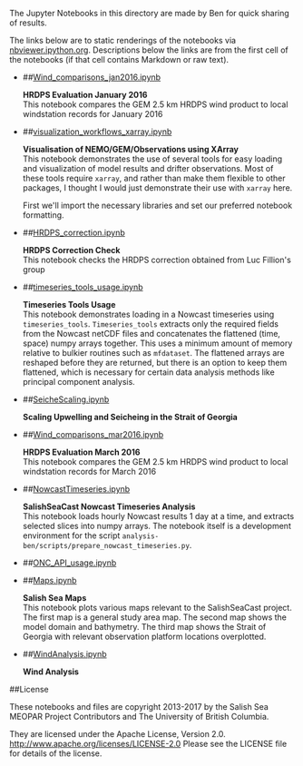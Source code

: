 The Jupyter Notebooks in this directory are made by Ben for
quick sharing of results.

The links below are to static renderings of the notebooks via
[nbviewer.ipython.org](http://nbviewer.ipython.org/).
Descriptions below the links are from the first cell of the notebooks
(if that cell contains Markdown or raw text).

* ##[Wind_comparisons_jan2016.ipynb](http://nbviewer.ipython.org/urls/bitbucket.org/salishsea/analysis-ben/raw/tip/notebooks/Wind_comparisons_jan2016.ipynb)  
    
    **HRDPS Evaluation January 2016**  
    This notebook compares the GEM 2.5 km HRDPS wind product to local windstation records for January 2016  

* ##[visualization_workflows_xarray.ipynb](http://nbviewer.ipython.org/urls/bitbucket.org/salishsea/analysis-ben/raw/tip/notebooks/visualization_workflows_xarray.ipynb)  
    
    **Visualisation of NEMO/GEM/Observations using XArray**  
    This notebook demonstrates the use of several tools for easy loading and visualization of model results and drifter observations. Most of these tools require `xarray`, and rather than make them flexible to other packages, I thought I would just demonstrate their use with `xarray` here.  
      
    First we'll import the necessary libraries and set our preferred notebook formatting.  

* ##[HRDPS_correction.ipynb](http://nbviewer.ipython.org/urls/bitbucket.org/salishsea/analysis-ben/raw/tip/notebooks/HRDPS_correction.ipynb)  
    
    **HRDPS Correction Check**  
    This notebook checks the HRDPS correction obtained from Luc Fillion's group  

* ##[timeseries_tools_usage.ipynb](http://nbviewer.ipython.org/urls/bitbucket.org/salishsea/analysis-ben/raw/tip/notebooks/timeseries_tools_usage.ipynb)  
    
    **Timeseries Tools Usage**  
    This notebook demonstrates loading in a Nowcast timeseries using `timeseries_tools`. `Timeseries_tools` extracts only the required fields from the Nowcast netCDF files and concatenates the flattened (time, space) numpy arrays together. This uses a minimum amount of memory relative to bulkier routines such as `mfdataset`. The flattened arrays are reshaped before they are returned, but there is an option to keep them flattened, which is necessary for certain data analysis methods like principal component analysis.  

* ##[SeicheScaling.ipynb](http://nbviewer.ipython.org/urls/bitbucket.org/salishsea/analysis-ben/raw/tip/notebooks/SeicheScaling.ipynb)  
    
    **Scaling Upwelling and Seicheing in the Strait of Georgia**  

* ##[Wind_comparisons_mar2016.ipynb](http://nbviewer.ipython.org/urls/bitbucket.org/salishsea/analysis-ben/raw/tip/notebooks/Wind_comparisons_mar2016.ipynb)  
    
    **HRDPS Evaluation March 2016**  
    This notebook compares the GEM 2.5 km HRDPS wind product to local windstation records for March 2016  

* ##[NowcastTimeseries.ipynb](http://nbviewer.ipython.org/urls/bitbucket.org/salishsea/analysis-ben/raw/tip/notebooks/NowcastTimeseries.ipynb)  
    
    **SalishSeaCast Nowcast Timeseries Analysis**  
    This notebook loads hourly Nowcast results 1 day at a time, and extracts selected slices into numpy arrays. The notebook itself is a development environment for the script `analysis-ben/scripts/prepare_nowcast_timeseries.py`.  

* ##[ONC_API_usage.ipynb](http://nbviewer.ipython.org/urls/bitbucket.org/salishsea/analysis-ben/raw/tip/notebooks/ONC_API_usage.ipynb)  
    
* ##[Maps.ipynb](http://nbviewer.ipython.org/urls/bitbucket.org/salishsea/analysis-ben/raw/tip/notebooks/Maps.ipynb)  
    
    **Salish Sea Maps**  
    This notebook plots various maps relevant to the SalishSeaCast project. The first map is a general study area map. The second map shows the model domain and bathymetry. The third map shows the Strait of Georgia with relevant observation platform locations overplotted.  

* ##[WindAnalysis.ipynb](http://nbviewer.ipython.org/urls/bitbucket.org/salishsea/analysis-ben/raw/tip/notebooks/WindAnalysis.ipynb)  
    
    **Wind Analysis**  


##License

These notebooks and files are copyright 2013-2017
by the Salish Sea MEOPAR Project Contributors
and The University of British Columbia.

They are licensed under the Apache License, Version 2.0.
http://www.apache.org/licenses/LICENSE-2.0
Please see the LICENSE file for details of the license.
